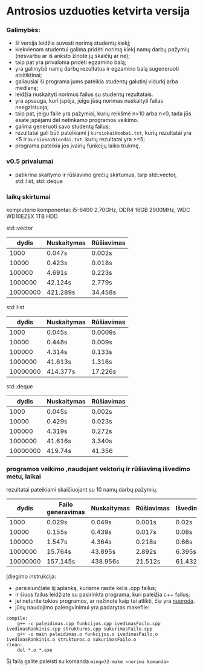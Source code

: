 # Antrosios uzduoties ketvirta versija

### Galimybės:
* ši versija leidžia suvesti norimą studentų kiekį; 
* kiekvienam studentui galima pridėti norimą kiekį namų darbų pažymių (nesvarbu ar iš anksto žinote jų skaičių ar ne);
* taip pat yra privaloma pridėti egzamino balą;
* yra galimybė namų darbų rezultatus ir egzamino balą sugeneruoti atsitiktinai;
* galiausiai ši programa jums pateikia studentų galutinį vidurkį arba medianą;
* leidžia nuskaityti norimus failus su studentų rezultatais.
* yra apsauga, kuri įspėja, jeigu jūsų norimas nuskaityti failas neegzistuoja;
* taip pat, jeigu faile yra pažymiai, kurių reikšmė n>10 arba n<0, tada jūs esate įspėjami dėl netinkamo programos veikimo.
* galima generuoti savo studentų failus;
* rezultatai gali būti pateikiami į ```kursiokaiNoobai.txt```, kurių rezultatai yra <5 ir ```kursiokaiNiordai.txt```. kurių rezultatai yra >=5;
* programa pateikia jos įvairių funkcijų laiko trukmę.

### v0.5 privalumai
- patikrina skaitymo ir rūšiavimo grečių skirtumus, tarp std::vector, std::list, std::deque

### laikų skirtumai
kompiuterio komponentai: i5-6400 2.70GHz, DDR4 16GB 2900MHz, WDC WD10EZEX 1TB HDD

std::vector

| dydis    | Nuskaitymas | Rūšiavimas |
|----------|-------------|------------|
| 1000     | 0.047s      | 0.002s     |
| 10000    | 0.423s      | 0.018s     |
| 100000   | 4.691s      | 0.223s     |
| 1000000  | 42.124s     | 2.779s     |
| 10000000 | 421.289s    | 34.458s    |

std::list

| dydis    | Nuskaitymas | Rūšiavimas |
|----------|-------------|------------|
| 1000     | 0.045s      | 0.0009s    |
| 10000    | 0.448s      | 0.009s     |
| 100000   | 4.314s      | 0.133s     |
| 1000000  | 41.613s     | 1.316s     |
| 10000000 | 414.377s    | 17.226s    |

std::deque

| dydis    | Nuskaitymas | Rūšiavimas |
|----------|-------------|------------|
| 1000     | 0.045s      | 0.002s     |
| 10000    | 0.429s      | 0.023s     |
| 100000   | 4.319s      | 0.272s     |
| 1000000  | 41.616s     | 3.340s     |
| 10000000 | 419.74s     | 41.356     |

### programos veikimo ,naudojant vektorių ir rūšiavimą išvedimo metu, laikai
rezultatai pateikiami skaičiuojant su 10 namų darbų pažymių.

| dydis    | Failo generavimas | Nuskaitymas | Rūšiavimas | Išvedimas |
|----------|-------------------|-------------|------------|-----------|
| 1000     | 0.029s            | 0.049s      | 0.001s     | 0.02s     |
| 10000    | 0.155s            | 0.439s      | 0.017s     | 0.08s     | 
| 100000   | 1.547s            | 4.364s      | 0.218s     | 0.66s     |
| 1000000  | 15.764s           | 43.895s     | 2.892s     | 6.395s    |
| 10000000 | 157.145s          | 438.956s    | 21.512s    | 61.432s   |


Įdiegimo instrukcija:
* parsisiunčiate šį aplanką, kuriame rasite kelis .cpp failus;
* ir šiuos failus leidžiate su pasirinkta programa, kuri paleižia c++ failus;
* jei neturite tokios programos, ar nežinote kaip tai atlikti, čia yra [nuoroda](https://code.visualstudio.com/docs/languages/cpp).
* jūsų naudojimo palengvinimui yra padarytas makefile:
```
compile:
	g++ -c paleidimas.cpp funkcijos.cpp ivedimasFailo.cpp ivedimasRankinis.cpp strukturos.cpp sukurimasFailo.cpp
	g++ -o main paleidimas.o funkcijos.o ivedimasFailo.o ivedimasRankinis.o strukturos.o sukurimasFailo.o
clean:
	del *.o *.exe
```
Šį failą galite paleisti su komanda
```mingw32-make <norima komanda>```  
        
